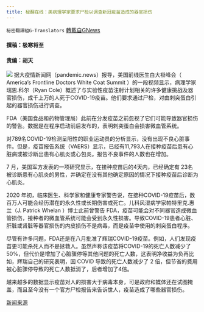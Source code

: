 ```yaml
---
title: 秘翻在线：美病理学家要求尸检以调查新冠疫苗造成的器官损伤
---
```

`秘密翻譯組G-Translators` [轉載自GNews](https://gnews.org/zh-hans/1568763/)

#### 撰稿：极寒将至 

#### 责编：胡天
![](https://assets.gnews.org/wp-content/uploads/2021/10/image-27.png)
据大疫情新闻网（pandemic.news）报导，美国前线医生白大褂峰会（ America’s Frontline Doctors White Coat Summit ）的一段视频显示，病理学家瑞恩.科尔（Ryan Cole）概述了与实验性疫苗注射计划相关的许多健康挑战及器官损伤，成千上万的人死于COVID-19疫苗。他们要求通过尸检，对由刺突蛋白引起的器官损伤进行调查。

FDA（美国食品和药物管理局）此前在分发疫苗之前忽视了它们可能导致器官损伤的警告。数据是在程序启动前后发布的，表明刺突蛋白会损害微血管系统。

对789名COVID-19检测呈阳性的职业运动员的分析显示，没有出现不良心脏事件。但是，疫苗报告系统（VAERS）显示，已经有11,793人在接种疫苗后患有心脏病或被诊断出患有心肌炎或心包炎。报告不良事件的人数也在增加。

7 月，美国军方发表的一项研究显示，在接种疫苗后的4天内，已经确定有 23名被诊断患有心肌炎的男性，并确定在没有其他确定原因的情况下接种疫苗后诊断为心肌炎。

2020 年初，临床医生、科学家和健康专家警告说，在接种COVID-19疫苗后，数百万人可能会经历潜在的永久性或长期伤害或死亡。儿科风湿病学家帕特里克.惠兰（J. Patrick Whelan ）博士此前曾警告 FDA，疫苗可能会对不同器官造成微血管损伤，接种者的微血管系统可能会受到永久性损害。导致COVID-19患者心脏、肝脏或肾脏等器官损伤的内皮损伤不是病毒，而是疫苗中使用的刺突蛋白程序。

尽管有许多问题，FDA还是在八月批准了辉瑞COVID-19疫苗。例如，人们发现疫苗更可能杀死人而不是拯救人。虽然声称该疫苗将COVID-19的死亡人数减少了50%，但代价是增加了心脏骤停等其他问题的死亡人数，这表明净收益为负再比如，辉瑞自己的研究表明，因 COVID 导致的死亡人数减少了 2 倍，但节省的费用被心脏骤停导致的死亡人数抵消了，后者增加了4倍。

越来越多的数据显示疫苗对人的损害大于病毒本身，可是政府和媒体还在试图掩盖，而且至今没有一个官方尸检报告来告诉世人，疫苗造成了哪些器官损伤。

[新闻来源](https://pandemic.news/2021-09-30-covid19-vaccines-may-cause-organ-damage.html#)
